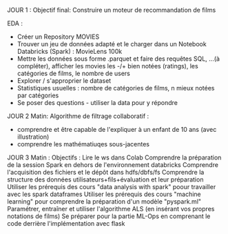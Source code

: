 JOUR 1 : Objectif final: Construire un moteur de recommandation de films

EDA :
- Créer un Repository MOVIES
- Trouver un jeu de données adapté et le charger dans un Notebook Databricks (Spark) : MovieLens 100k
- Mettre les données sous forme .parquet et faire des requêtes SQL, ...(à compléter), afficher les movies les -/+ bien
notées (ratings), les catégories de films, le nombre de users
- Explorer / s'approprier le dataset
- Statistiques usuelles : nombre de catégories de films, n mieux notées par catégories
- Se poser des questions - utiliser la data pour y répondre


JOUR 2 Matin: Algorithme de filtrage collaboratif : 

- comprendre et être capable de l'expliquer à un enfant de 10 ans (avec illustration)
- comprendre les mathématiuqes sous-jacentes

JOUR 3 Matin : 
Objectifs :
Lire le  ws dans Colab
Comprendre la préparation de la session Spark en dehors de l'environnement databricks
Comprendre l'acquisition des fichiers et le dépôt dans hdfs/dbfs/fs
Comprendre la structure des données utilisateurs+fils+évaluation et leur préparation
Utiliser les prérequis des cours "data analysis with spark" poour travailler  avec les  spark dataframes
Utiliser les prérequis des cours "machine learning" pour comprendre la préparation d'un modèle "pyspark.ml"
Paramétrer, entraîner et utiliser l'algorithme ALS (en insérant vos propres notations de films)
Se préparer pour la partie ML-Ops en comprenant le  code derrière l'implémentation avec flask

